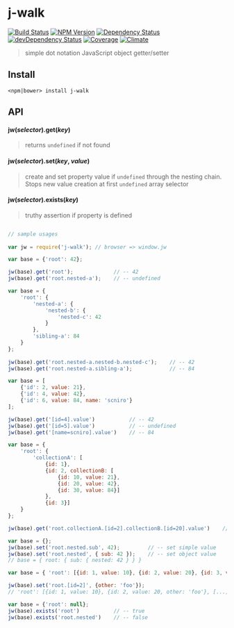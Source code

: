 # j-walk

[![Build Status](https://img.shields.io/travis/scniro/j-walk.svg?style=flat-square)](https://travis-ci.org/scniro/j-walk)
[![NPM Version](https://img.shields.io/npm/v/j-walk.svg?style=flat-square)](https://www.npmjs.com/package/j-walk)
[![Dependency Status](https://img.shields.io/badge/deps-none-ff69b4.svg?style=flat-square)](http://img.photobucket.com/albums/v172/mandala/Publica/excite.gif)
[![devDependency Status](https://img.shields.io/david/dev/scniro/j-walk.svg?label=devDeps&style=flat-square)](https://david-dm.org/scniro/j-walk#info=devDependencies)
[![Coverage](https://img.shields.io/coveralls/scniro/j-walk.svg?style=flat-square)](https://coveralls.io/github/scniro/j-walk)
[![Climate](https://img.shields.io/codeclimate/github/scniro/j-walk.svg?label=climate&style=flat-square)](https://codeclimate.com/github/scniro/j-walk)

> simple dot notation JavaScript object getter/setter

## Install

```
<npm|bower> install j-walk
```

## API

#### jw(*selector*).get(*key*)
> returns `undefined` if not found
 
#### jw(*selector*).set(*key*, *value*)

> create and set property value if `undefined` through the nesting chain. Stops new value creation at first `undefined` array selector

#### jw(*selector*).exists(*key*)

> truthy assertion if property is defined
 

```javascript

// sample usages
 
var jw = require('j-walk'); // browser => window.jw

var base = {'root': 42};

jw(base).get('root');             // -- 42
jw(base).get('root.nested-a');    // -- undefined

var base = {
    'root': {
        'nested-a': {
            'nested-b': {
                'nested-c': 42
            }
        },
        'sibling-a': 84
    }
};
    
jw(base).get('root.nested-a.nested-b.nested-c');    // -- 42
jw(base).get('root.nested-a.sibling-a');            // -- 84

var base = [
    {'id': 2, value: 21},
    {'id': 4, value: 42},
    {'id': 6, value: 84, name: 'scniro'}
];

jw(base).get('[id=4].value')           // -- 42
jw(base).get('[id=5].value')           // -- undefined
jw(base).get('[name=scniro].value')    // -- 84

var base = {
    'root': {
        'collectionA': [
            {id: 1},
            {id: 2, collectionB: [
                {id: 10, value: 21}, 
                {id: 20, value: 42}, 
                {id: 30, value: 84}]
            },
            {id: 3}]
    }
};

jw(base).get('root.collectionA.[id=2].collectionB.[id=20].value')    // -- 42

var base = {};
jw(base).set('root.nested.sub', 42);         // -- set simple value
jw(base).set('root.nested', { sub: 42 });    // -- set object value
// base = { root: { sub: { nested: 42 } } }

var base = { 'root': [{id: 1, value: 10}, {id: 2, value: 20}, {id: 3, value: 30}]};

jw(base).set('root.[id=2]', {other: 'foo'});
// 'root': [{id: 1, value: 10}, {id: 2, value: 20, other: 'foo'}, [...]

var base = {'root': null};
jw(base).exists('root')           // -- true
jw(base).exists('root.nested')    // -- false

```
    